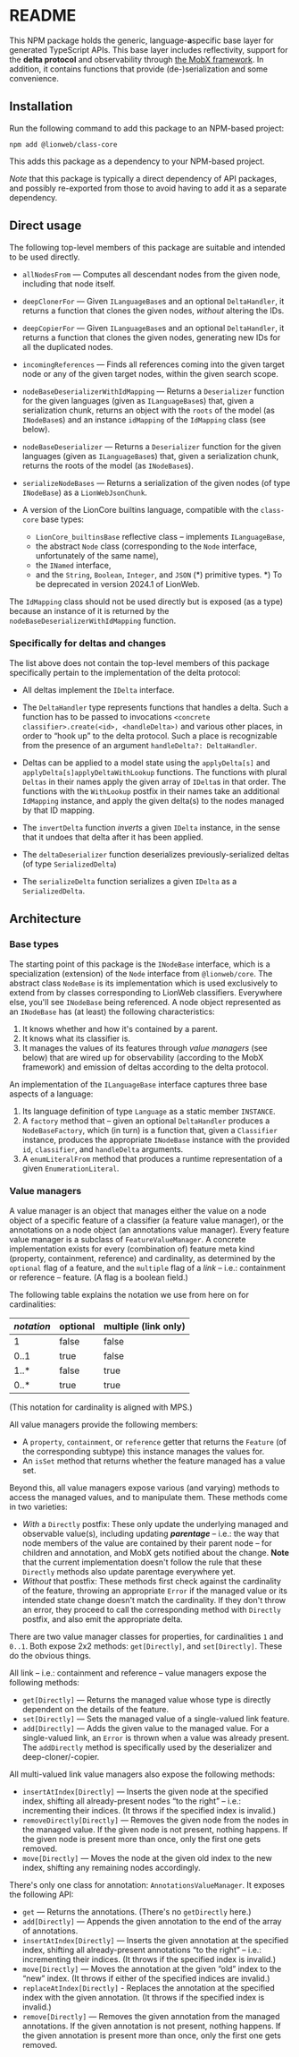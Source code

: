 # README

This NPM package holds the generic, language-**a**specific base layer for generated TypeScript APIs.
This base layer includes reflectivity, support for the **delta protocol** and observability through [the MobX framework](https://mobx.js.org/README.html).
In addition, it contains functions that provide (de-)serialization and some convenience.


## Installation

Run the following command to add this package to an NPM-based project:

```shell
npm add @lionweb/class-core
```

This adds this package as a dependency to your NPM-based project.

*Note* that this package is typically a direct dependency of API packages, and possibly re-exported from those to avoid having to add it as a separate dependency.


## Direct usage

The following top-level members of this package are suitable and intended to be used directly.

* `allNodesFrom` — Computes all descendant nodes from the given node, including that node itself.

* `deepClonerFor` — Given `ILanguageBase`s and an optional `DeltaHandler`, it returns a function that clones the given nodes, *without* altering the IDs.

* `deepCopierFor` — Given `ILanguageBase`s and an optional `DeltaHandler`, it returns a function that clones the given nodes, generating new IDs for all the duplicated nodes.

* `incomingReferences` — Finds all references coming into the given target node or any of the given target nodes, within the given search scope.

* `nodeBaseDeserializerWithIdMapping` — Returns a `Deserializer` function for the given languages (given as `ILanguageBase`s) that, given a serialization chunk, returns an object with the `roots` of the model (as `INodeBase`s) and an instance `idMapping` of the `IdMapping` class (see below).

* `nodeBaseDeserializer` — Returns a `Deserializer` function for the given languages (given as `ILanguageBase`s) that, given a serialization chunk, returns the roots of the model (as `INodeBase`s).

* `serializeNodeBases` — Returns a serialization of the given nodes (of type `INodeBase`) as a `LionWebJsonChunk`.

* A version of the LionCore builtins language, compatible with the `class-core` base types:
  * `LionCore_builtinsBase` reflective class – implements `ILanguageBase`,
  * the abstract `Node` class (corresponding to the `Node` interface, unfortunately of the same name),
  * the `INamed` interface,
  * and the `String`, `Boolean`, `Integer`, and `JSON` (*) primitive types.
    *) To be deprecated in version 2024.1 of LionWeb.

The `IdMapping` class should not be used directly but is exposed (as a type) because an instance of it is returned by the `nodeBaseDeserializerWithIdMapping` function.

### Specifically for deltas and changes

The list above does not contain the top-level members of this package specifically pertain to the implementation of the delta protocol:

* All deltas implement the `IDelta` interface.

* The `DeltaHandler` type represents functions that handles a delta.
  Such a function has to be passed to invocations `<concrete classifier>.create(<id>, <handleDelta>)` and various other places, in order to “hook up” to the delta protocol.
  Such a place is recognizable from the presence of an argument `handleDelta?: DeltaHandler`.

* Deltas can be applied to a model state using the `applyDelta[s]` and `applyDelta[s]applyDeltaWithLookup` functions.
    The functions with plural `Deltas` in their names apply the given array of `IDelta`s in that order.
    The functions with the `WithLookup` postfix in their names take an additional `IdMapping` instance, and apply the given delta(s) to the nodes managed by that ID mapping.

* The `invertDelta` function *inverts* a given `IDelta` instance, in the sense that it undoes that delta after it has been applied.

* The `deltaDeserializer` function deserializes previously-serialized deltas (of type `SerializedDelta`)

* The `serializeDelta` function serializes a given `IDelta` as a `SerializedDelta`.


## Architecture

### Base types

The starting point of this package is the `INodeBase` interface, which is a specialization (extension) of the `Node` interface from `@lionweb/core`.
The abstract class `NodeBase` is its implementation which is used exclusively to extend from by classes corresponding to LionWeb classifiers.
Everywhere else, you'll see `INodeBase` being referenced.
A node object represented as an `INodeBase` has (at least) the following characteristics:

1. It knows whether and how it's contained by a parent.
2. It knows what its classifier is.
3. It manages the values of its features through *value managers* (see below) that are wired up for observability (according to the MobX framework) and emission of deltas according to the delta protocol.

An implementation of the `ILanguageBase` interface captures three base aspects of a language:

1. Its language definition of type `Language` as a static member `INSTANCE`.
2. A `factory` method that – given an optional `DeltaHandler` produces a `NodeBaseFactory`, which (in turn) is a function that, given a `Classifier` instance, produces the appropriate `INodeBase` instance with the provided `id`, `classifier`, and `handleDelta` arguments.
3. A `enumLiteralFrom` method that produces a runtime representation of a given `EnumerationLiteral`.

### Value managers

A value manager is an object that manages either the value on a node object of a specific feature of a classifier (a feature value manager), or the annotations on a node object (an annotations value manager).
Every feature value manager is a subclass of `FeatureValueManager`.
A concrete implementation exists for every (combination of) feature meta kind (property, containment, reference) and cardinality, as determined by the `optional` flag of a feature, and the `multiple` flag of a *link* – i.e.: containment or reference – feature.
(A flag is a boolean field.)

The following table explains the notation we use from here on for cardinalities:

| *notation* | optional | multiple (link only) |
|------------|----------|----------------------|
| 1          | false    | false                |
| 0..1       | true     | false                |
| 1..*       | false    | true                 |
| 0..*       | true     | true                 |

(This notation for cardinality is aligned with MPS.)

All value managers provide the following members:

* A `property`, `containment`, or `reference` getter that returns the `Feature` (of the corresponding subtype) this instance manages the values for.
* An `isSet` method that returns whether the feature managed has a value set.

Beyond this, all value managers expose various (and varying) methods to access the managed values, and to manipulate them.
These methods come in two varieties:

* *With* a `Directly` postfix:
  These only update the underlying managed and observable value(s), including updating ***parentage*** – i.e.: the way that node members of the value are contained by their parent node – for children and annotation, and MobX gets notified about the change.
  **Note** that the current implementation doesn't follow the rule that these `Directly` methods also update parentage everywhere yet.
* *Without* that postfix:
  These methods first check against the cardinality of the feature, throwing an appropriate `Error` if the managed value or its intended state change doesn't match the cardinality.
  If they don't throw an error, they proceed to call the corresponding method with `Directly` postfix, and also emit the appropriate delta.

There are two value manager classes for properties, for cardinalities `1` and `0..1`.
Both expose 2x2 methods: `get[Directly]`, and `set[Directly]`.
These do the obvious things.

All link – i.e.: containment and reference – value managers expose the following methods:

* `get[Directly]` — Returns the managed value whose type is directly dependent on the details of the feature.
* `set[Directly]` — Sets the managed value of a single-valued link feature.
* `add[Directly]` — Adds the given value to the managed value.
  For a single-valued link, an `Error` is thrown when a value was already present.
  The `addDirectly` method is specifically used by the deserializer and deep-cloner/-copier.

All multi-valued link value managers also expose the following methods:

* `insertAtIndex[Directly]` — Inserts the given node at the specified index, shifting all already-present nodes “to the right” – i.e.: incrementing their indices.
  (It throws if the specified index is invalid.)
* `removeDirectly[Directly]` — Removes the given node from the nodes in the managed value.
  If the given node is not present, nothing happens.
  If the given node is present more than once, only the first one gets removed.
* `move[Directly]` — Moves the node at the given old index to the new index, shifting any remaining nodes accordingly.

There's only one class for annotation: `AnnotationsValueManager`.
It exposes the following API:

* `get` — Returns the annotations.
  (There's no `getDirectly` here.)
* `add[Directly]` — Appends the given annotation to the end of the array of annotations.
* `insertAtIndex[Directly]` — Inserts the given annotation at the specified index, shifting all already-present annotations “to the right” – i.e.: incrementing their indices.
  (It throws if the specified index is invalid.)
* `move[Directly]` — Moves the annotation at the given “old” index to the “new” index.
  (It throws if either of the specified indices are invalid.)
* `replaceAtIndex[Directly]` - Replaces the annotation at the specified index with the given annotation.
  (It throws if the specified index is invalid.)
* `remove[Directly]` — Removes the given annotation from the managed annotations.
  If the given annotation is not present, nothing happens.
  If the given annotation is present more than once, only the first one gets removed.


